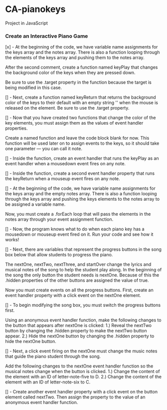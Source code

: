 # CA-pianokeys
Project in JavaScript


### Create an Interactive Piano Game

[x] - At the beginning of the code, we have variable name assignments for the keys array and the notes array. There is also a function looping through the elements of the keys array and pushing them to the notes array.

After the second comment, create a function named keyPlay that changes the background color of the keys when they are pressed down.

Be sure to use the .target property in the function because the target is being modified in this case.

[] - Next, create a function named keyReturn that returns the background color of the keys to their default with an empty string '' when the mouse is released on the element. Be sure to use the .target property.

[] - Now that you have created two functions that change the color of the key elements, you must assign them as the values of event handler properties.

Create a named function and leave the code block blank for now. This function will be used later on to assign events to the keys, so it should take one parameter — you can call it note.

[] - Inside the function, create an event handler that runs the keyPlay as an event handler when a mousedown event fires on any note.

[] - Inside the function, create a second event handler property that runs the keyReturn when a mouseup event fires on any note.

[] - At the beginning of the code, we have variable name assignments for the keys array and the empty notes array. There is also a function looping through the keys array and pushing the keys elements to the notes array to be assigned a variable name.

Now, you must create a .forEach loop that will pass the elements in the notes array through your event assignment function.

[] - Now, the program knows what to do when each piano key has a mousedown or mouseup event fired on it. Run your code and see how it works!

[] - Next, there are variables that represent the progress buttons in the song box below that allow students to progress the piano.

The nextOne, nextTwo, nextThree, and startOver change the lyrics and musical notes of the song to help the student play along. In the beginning of the song the only button the student needs is nextOne. Because of this the .hidden properties of the other buttons are assigned the value of true.

Now you must create events on all the progress buttons. First, create an event handler property with a click event on the nextOne element.

[] - To begin modifying the song box, you must switch the progress buttons first.

Using an anonymous event handler function, make the following changes to the button that appears after nextOne is clicked:
    1.) Reveal the nextTwo button by changing the .hidden property to make the nextTwo button appear.
    2.) Hide the nextOne button by changing the .hidden property to hide the nextOne button.

[] - 
Next, a click event firing on the nextOne must change the music notes that guide the piano student through the song.

Add the following changes to the nextOne event handler function so the musical notes change when the button is clicked.
    1.) Change the content of the element with an ID of letter-note-five to D.
    2.) Change the content of the element with an ID of letter-note-six to C.

[] - Create another event handler property with a click event on the button element called nextTwo. Then assign the property to the value of an anonymous event handler function.